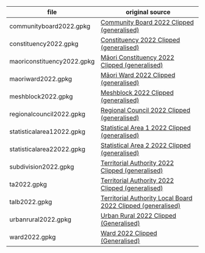file                       | original source
---------------------------|-----------------
communityboard2022.gpkg    | [Community Board 2022 Clipped (generalised)](https://datafinder.stats.govt.nz/layer/106696-community-board-2022-clipped-generalised/)
constituency2022.gpkg      | [Constituency 2022 Clipped (generalised)](https://datafinder.stats.govt.nz/layer/106660-constituency-2022-clipped-generalised/)
maoriconstituency2022.gpkg | [Māori Constituency 2022 Clipped (generalised)](https://datafinder.stats.govt.nz/layer/106664-maori-constituency-2022-clipped-generalised/)
maoriward2022.gpkg         | [Māori Ward 2022 Clipped (generalised)](https://datafinder.stats.govt.nz/layer/106700-maori-ward-2022-clipped-generalised/)
meshblock2022.gpkg         | [Meshblock 2022 Clipped (generalised)](https://datafinder.stats.govt.nz/layer/106723-meshblock-2022-clipped-generalised/)
regionalcouncil2022.gpkg   | [Regional Council 2022 Clipped (generalised)](https://datafinder.stats.govt.nz/layer/106667-regional-council-2022-clipped-generalised/)
statisticalarea12022.gpkg  | [Statistical Area 1 2022 Clipped (generalised)](https://datafinder.stats.govt.nz/layer/106709-statistical-area-1-2022-clipped-generalised/)
statisticalarea22022.gpkg  | [Statistical Area 2 2022 Clipped (generalised)](https://datafinder.stats.govt.nz/layer/106706-statistical-area-2-2022-clipped-generalised/)
subdivision2022.gpkg       | [Territorial Authority 2022 Clipped (generalised)](https://datafinder.stats.govt.nz/layer/106672-subdivision-2022-clipped-generalised/)
ta2022.gpkg                | [Territorial Authority 2022 Clipped (generalised)](https://datafinder.stats.govt.nz/layer/106669-territorial-authority-2022-clipped-generalised/)
talb2022.gpkg              | [Territorial Authority Local Board 2022 Clipped (generalised)](https://datafinder.stats.govt.nz/layer/106694-territorial-authority-local-board-2022-clipped-generalised/)
urbanrural2022.gpkg        | [Urban Rural 2022 Clipped (Generalised)](https://datafinder.stats.govt.nz/layer/106703-urban-rural-2022-clipped-generalised/)
ward2022.gpkg              | [Ward 2022 Clipped (Generalised)](https://datafinder.stats.govt.nz/layer/106698-ward-2022-clipped-generalised/)